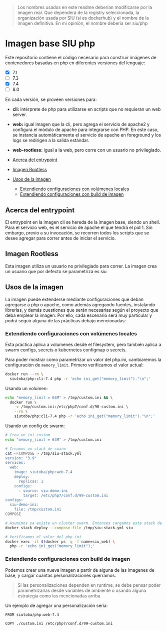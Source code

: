 > Los nombres usados en este readme deberían modificarse por la imagen real. Que
> dependerá de la registry seleccionada, la organización usada por SIU (si es
> dockerhub) y el nombre de la imagen definitiva. En mi opinión, el nombre
> debería ser siu/php

# Imagen base SIU php

Este repositorio contiene el código necesario para construir imágenes de
contenedores basadas en php en diferentes versiones del lenguaje:

* [x] 7.1
* [ ] 7.3
* [x] 7.4
* [ ] 8.0

En cada versión, se proveen versiones para:

* **cli:** intérprete de php para utilizarse en scripts que no requieran un web
  server.
* **web:** igual imagen que la cli, pero agrega el servicio de apache2 y
  configura el módulo de apache para integrarse con PHP. En este caso, se
  instancia automáticamente el servicio de apache en foreground y los logs se
  redirigen a la salida estándar.
* **web-rootless:** igual a la web, pero corre con un usuario no privilegiado.

* [Acerca del entrypoint](#acerca-del-entrypoint)
* [Imagen Rootless](#imagen-rootless)
* [Usos de la imagen](#usos-de-la-imagen)
  * [Extendiendo configuraciones con volúmenes locales](#extendiendo-configuraciones-con-volúmenes-locales)
  * [Extendiendo configuraciones con build de imagen](#extendiendo-configuraciones-con-build-de-imagen)


## Acerca del entrypoint

El entrypoint en la imagen cli se hereda de la imagen base, siendo un shell.
Para el servicio web, es el servicio de apache el que tendrá el pid 1. Sin
embargo, previo a su invocación, se recorren todos los scripts que se desee
agregar para correr antes de iniciar el servicio.

## Imagen Rootless

Esta imagen utiliza un usuario no privilegiado para correr. La imagen crea un
usuario que por defecto se parametriza es siu

## Usos de la imagen

La imagen puede extenderse mediante configuraciones que deban agregarse a php o
apache, como además agregando fuentes, instalando librerías, y demás cuestiones
que serán necesarias según el proyecto que deba emplear la imagen. Por ello,
cada escenario será muy particular y podrá seguir alguna de las prácticas
debajo mencionadas:

### Extendiendo configuraciones con volúmenes locales

Esta práctica aplica a volumenes desde el filesystem, pero también aplica a
swarm configs, secrets o kubernetes configmap o secrets.

Para poder mostrar como parametrizar un valor del php.ini, cambiaremos la
configuración de `memory_limit`. Primero verificamos el valor actual:

```bash
docker run --rm \
  siutoba/php:cli-7.4 php -r 'echo ini_get("memory_limit")."\n";'
```

Usando un volumen:

```bash
echo "memory_limit = 64M" > /tmp/custom.ini && \
  docker run \
    -v /tmp/custom.ini:/etc/php7/conf.d/90-custom.ini \
    --rm \
    siutoba/php:cli-7.4 php -r 'echo ini_get("memory_limit")."\n";'
```

Usando un config de swarm:

```bash
# Crea un ini custom
echo "memory_limit = 64M" > /tmp/custom.ini

# Creamos un stack de swarm
cat <<COMPOSE > /tmp/siu-stack.yml
version: "3.9"
services:
  web:
    image: siutoba/php:web-7.4
    deploy:
      replicas: 1
    configs:
      - source: siu-demo-ini
        target: /etc/php7/conf.d/99-custom.ini
configs:
  siu-demo-ini:
    file: /tmp/custom.ini
COMPOSE

# Asumimos ya existe un cluster swarm. Entonces cargamos este stack de ejemplo
docker stack deploy --compose-file /tmp/siu-stack.yml siu

# Verificamos el valor del php.ini
docker exec -it $(docker ps -q -f name=siu_web) \
  php -r 'echo ini_get("memory_limit");'
```

### Extendiendo configuraciones con build de imagen

Podemos crear una nueva imagen a partir de alguna de las imagenes de base, y
cargar cuantas personalizaciones querramos.

> Si las personalizaciones dependen en runtime, se debe pensar poder
> parametrizarlas desde variables de ambiente o usando alguna estrategia como
> las mencionadas arriba

Un ejemplo de agregar una personalización sería:

```
FROM siutoba/php:web-7.4

COPY ./custom.ini /etc/php7/conf.d/99-custom.ini
```
